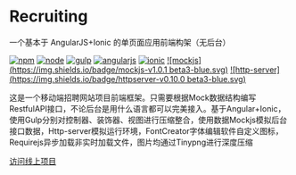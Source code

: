 # Recruiting
一个基本于 AngularJS+Ionic 的单页面应用前端构架（无后台）

[![npm](https://img.shields.io/badge/npm-v5.51-green.svg)](https://www.npmjs.com)
[![node](https://img.shields.io/badge/node-v6.11.3-green.svg)](https://nodejs.org)
[![gulp](https://img.shields.io/badge/gulp-v3.9.1-yellow.svg)](https://nodejs.org)
[![angularjs](https://img.shields.io/badge/angularjs-v1.4.3-red.svg)](https://angularjs.org)
[![ionic](https://img.shields.io/badge/ionic-v1.2.4-red.svg)](http://ionicframework.com)
[![mockjs](https://img.shields.io/badge/mockjs-v1.0.1 beta3-blue.svg)](http://mockjs.com)
[![http-server](https://img.shields.io/badge/httpserver-v0.10.0 beta3-blue.svg)](https://www.npmjs.com/package/http-server)

这是一个移动端招聘网站项目前端框架。只需要根据Mock数据结构编写RestfulAPI接口，不论后台是用什么语言都可以完美接入。基于Angular+Ionic，使用Gulp分别对控制器、装饰器、视图进行压缩整合，使用数据Mockjs模拟后台接口数据，Http-server模拟运行环境，FontCreator字体编辑软件自定义图标，Requirejs异步加载非实时加载文件，图片均通过Tinypng进行深度压缩

[访问线上项目](http://m.zdzp.cn)


